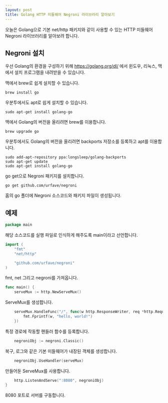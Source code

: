 ```yaml
---
layout: post
title: Golang HTTP 미들웨어 Negroni 라이브러리 알아보기
---
```


오늘은 Golang으로 기본 net/http 패키지와 같이 사용할 수 있는 HTTP 미들웨어 Negroni 라이브러리를 알아보려 합니다.

## Negroni 설치

우선 Golang의 환경을 구성하기 위해 https://golang.org/dl/ 에서 윈도우, 리눅스, 맥에서 설치 프로그램을 내려받을 수 있습니다.

맥에서 brew로 쉽게 설치할 수 있습니다.

```
brew install go
```

우분투에서도 apt로 쉽게 설치할 수 있습니다.

```
sudo apt-get install golang-go
```

맥에서 Golang의 버전을 올리려면 brew를 이용합니다.

```
brew upgrade go
```

우분투에서도 Golang의 버전을 올리려면 backports 저장소를 등록하고 apt를 이용합니다.

```
sudo add-apt-repository ppa:longsleep/golang-backports
sudo apt-get update
sudo apt-get install golang-go
```

go get으로 Negroni 패키지를 설치합니다.

```
go get github.com/urfave/negroni
```

홈의 go 폴더에 Negroni 소스코드와 패키지 파일이 생성됩니다.

## 예제

```go
package main
```

해당 소스코드를 실행 파일로 인식하게 해주도록 main이라고 선언합니다.

```go
import (
	"fmt"
	"net/http"

	"github.com/urfave/negroni"
)
```

fmt, net 그리고 negroni를 가져옵니다.

```go
func main() {
	serveMux := http.NewServeMux()
```

ServeMux를 생성합니다.

```go
	serveMux.HandleFunc("/", func(w http.ResponseWriter, req *http.Request) {
		fmt.Fprintf(w, "hello, world!")
	})
```

특정 경로에 작동할 핸들러 함수를 등록합니다.

```go
	negroniObj := negroni.Classic()
```

복구, 로그와 같은 기본 미들웨어가 내장된 객체를 생성합니다.

```go
	negroniObj.UseHandler(serveMux)
```

만들어둔 ServeMux를 사용합니다.

```go
	http.ListenAndServe(":8080", negroniObj)
}
```

8080 포트로 서버를 구동합니다.